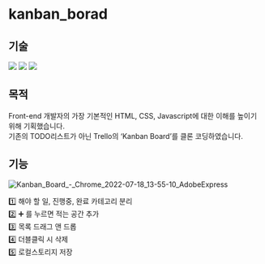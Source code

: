 # kanban_borad

## 기술
<img src="https://img.shields.io/badge/HTML5-E34F26?style=flat-square&logo=HTML5&logoColor=white"/>
<img src="https://img.shields.io/badge/CSS-1572B6?style=flat-square&logo=CSS&logoColor=white"/>
<img src="https://img.shields.io/badge/JavaScript-FFCA28?style=flat-square&logo=JavaScript&logoColor=white"/>


## 목적
Front-end 개발자의 가장 기본적인 HTML, CSS, Javascript에 대한 이해를 높이기 위해 기획했습니다.<br>
기존의 TODO리스트가 아닌 Trello의 ‘Kanban Board’를 클론 코딩하였습니다.

## 기능

![Kanban_Board_-_Chrome_2022-07-18_13-55-10_AdobeExpress](https://user-images.githubusercontent.com/105787985/180115147-cbd7e1bd-b2fc-4829-8f8b-5a2caa1ee55a.gif)

:one:  해야 할 일, 진행중, 완료 카테고리 분리<br>
:two:  :heavy_plus_sign: 를 누르면 적는 공간 추가<br>
:three:  목록 드래그 앤 드롭<br>
:four:  더블클릭 시 삭제<br>
:five:  로컬스토리지 저장
